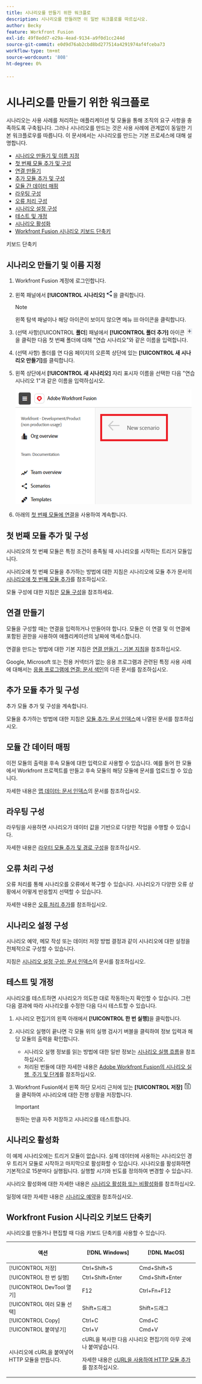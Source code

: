 ```yaml
---
title: 시나리오를 만들기 위한 워크플로
description: 시나리오를 만들려면 이 일반 워크플로를 따르십시오.
author: Becky
feature: Workfront Fusion
exl-id: 49f8edd7-e29a-4ead-9134-a9f0d1cc244d
source-git-commit: e0d9d76ab2cbd8bd277514a4291974af4fceba73
workflow-type: tm+mt
source-wordcount: '808'
ht-degree: 0%

---
```


# 시나리오를 만들기 위한 워크플로

시나리오는 사용 사례를 처리하는 애플리케이션 및 모듈을 통해 조직의 요구 사항을 충족하도록 구축됩니다. 그러나 시나리오를 만드는 것은 사용 사례에 관계없이 동일한 기본 워크플로우를 따릅니다. 이 문서에서는 시나리오를 만드는 기본 프로세스에 대해 설명합니다.


* [시나리오 만들기 및 이름 지정](#create-and-name-the-scenario)
* [첫 번째 모듈 추가 및 구성](#configure-the-first-module)
* [연결 만들기](#create-connections)
* [추가 모듈 추가 및 구성](#add-and-configure-additional-modules)
* [모듈 간 데이터 매핑](#map-data-between-modules)
* [라우팅 구성](#configure-routing)
* [오류 처리 구성](#configure-error-handling)
* [시나리오 설정 구성](#onfigure-scenario-settings)
* [테스트 및 개정](#test-and-revise)
* [시나리오 활성화](#activate-the-scenario)
* [Workfront Fusion 시나리오 키보드 단축키](#workfront-fusion-scenario-keyboard-shortcuts)

키보드 단축키



## 시나리오 만들기 및 이름 지정

1. Workfront Fusion 계정에 로그인합니다.
1. 왼쪽 패널에서 **[!UICONTROL 시나리오]** ![시나리오 아이콘](assets/scenarios-icon.png)을 클릭합니다.

   >[!NOTE]
   >
   >왼쪽 탐색 패널이나 해당 아이콘이 보이지 않으면 메뉴 ![메뉴](assets/main-menu-icon-left-nav.png) 아이콘을 클릭합니다.

1. (선택 사항)[!UICONTROL **폴더**] 패널에서 **[!UICONTROL 폴더 추가]** 아이콘 ![폴더 추가 아이콘](assets/add-folder-icon.png)을 클릭한 다음 첫 번째 폴더에 대해 &quot;연습 시나리오&quot;와 같은 이름을 입력합니다.

1. (선택 사항) 폴더를 연 다음 페이지의 오른쪽 상단에 있는 **[!UICONTROL 새 시나리오 만들기]**&#x200B;를 클릭합니다.

1. 왼쪽 상단에서 **[!UICONTROL 새 시나리오]** 자리 표시자 이름을 선택한 다음 &quot;연습 시나리오 1&quot;과 같은 이름을 입력하십시오.

   ![시나리오 이름 지정](assets/name-the-scenario.png)

1. 아래의 [첫 번째 모듈에 연결](#2-connect-the-first-module)을 사용하여 계속합니다.

## 첫 번째 모듈 추가 및 구성

시나리오의 첫 번째 모듈은 특정 조건이 충족될 때 시나리오를 시작하는 트리거 모듈입니다.

시나리오에 첫 번째 모듈을 추가하는 방법에 대한 지침은 시나리오에 모듈 추가 문서의 [시나리오에 첫 번째 모듈 추가](/help/workfront-fusion/create-scenarios/add-modules/add-a-module-basic.md#add-the-first-module-to-a-scenario)를 참조하십시오.

모듈 구성에 대한 지침은 [모듈 구성](/help/workfront-fusion/create-scenarios/add-modules/configure-a-modules-settings.md)을 참조하세요.

## 연결 만들기

모듈을 구성할 때는 연결을 입력하거나 만들어야 합니다. 모듈은 이 연결 및 이 연결에 포함된 권한을 사용하여 애플리케이션의 날짜에 액세스합니다.

연결을 만드는 방법에 대한 기본 지침은 [연결 만들기 - 기본 지침](/help/workfront-fusion/create-scenarios/connect-to-apps/connect-to-fusion-general.md)을 참조하십시오.

Google, Microsoft 또는 전용 커넥터가 없는 응용 프로그램과 관련된 특정 사용 사례에 대해서는 [응용 프로그램에 연결: 문서 색인](/help/workfront-fusion/create-scenarios/connect-to-apps/connect-to-apps-toc.md)의 다른 문서를 참조하십시오.

## 추가 모듈 추가 및 구성

추가 모듈 추가 및 구성을 계속합니다.

모듈을 추가하는 방법에 대한 지침은 [모듈 추가: 문서 인덱스](/help/workfront-fusion/create-scenarios/add-modules/add-modules-toc.md)에 나열된 문서를 참조하십시오.

## 모듈 간 데이터 매핑

이전 모듈의 출력을 후속 모듈에 대한 입력으로 사용할 수 있습니다. 예를 들어 한 모듈에서 Workfront 프로젝트를 만들고 후속 모듈의 해당 모듈에 문서를 업로드할 수 있습니다.

자세한 내용은 [맵 데이터: 문서 인덱스](/help/workfront-fusion/create-scenarios/map-data/map-data-toc.md)의 문서를 참조하십시오.

## 라우팅 구성

라우팅을 사용하면 시나리오가 데이터 값을 기반으로 다양한 작업을 수행할 수 있습니다.

자세한 내용은 [라우터 모듈 추가 및 경로 구성](/help/workfront-fusion/create-scenarios/add-modules/router-module.md)을 참조하십시오.

## 오류 처리 구성

오류 처리를 통해 시나리오를 오류에서 복구할 수 있습니다. 시나리오가 다양한 오류 상황에서 어떻게 반응할지 선택할 수 있습니다.

자세한 내용은 [오류 처리 추가](/help/workfront-fusion/create-scenarios/config-error-handling/error-handling.md)를 참조하십시오.

## 시나리오 설정 구성

시나리오 예약, 메모 작성 또는 데이터 저장 방법 결정과 같이 시나리오에 대한 설정을 전체적으로 구성할 수 있습니다.

지침은 [시나리오 설정 구성: 문서 인덱스](/help/workfront-fusion/create-scenarios/config-scenarios-settings/config-scenario-settings-toc.md)의 문서를 참조하십시오.

## 테스트 및 개정

시나리오를 테스트하면 시나리오가 의도한 대로 작동하는지 확인할 수 있습니다. 그런 다음 결과에 따라 시나리오를 수정한 다음 다시 테스트할 수 있습니다.

1. 시나리오 편집기의 왼쪽 아래에서 **[!UICONTROL 한 번 실행]**&#x200B;을 클릭합니다.
1. 시나리오 실행이 끝나면 각 모듈 위의 실행 검사기 버블을 클릭하여 정보 입력과 해당 모듈의 출력을 확인합니다.

   * 시나리오 실행 정보를 읽는 방법에 대한 일반 정보는 [시나리오 실행 흐름](/help/workfront-fusion/references/scenarios/scenario-execution-flow.md)을 참조하십시오.
   * 처리된 번들에 대한 자세한 내용은 [Adobe Workfront Fusion의 시나리오 실행, 주기 및 단계](/help/workfront-fusion/references/scenarios/scenario-execution-cycles-phases.md)를 참조하십시오.

1. Workfront Fusion에서 왼쪽 하단 모서리 근처에 있는 **[!UICONTROL 저장]** ![저장 아이콘](assets/save-icon.png)을 클릭하여 시나리오에 대한 진행 상황을 저장합니다.

   >[!IMPORTANT]
   >
   >원하는 만큼 자주 저장하고 시나리오를 테스트합니다.

## 시나리오 활성화

이 예제 시나리오에는 트리거 모듈이 없습니다. 실제 데이터에 사용하는 시나리오인 경우 트리거 모듈로 시작하고 마지막으로 활성화할 수 있습니다. 시나리오를 활성화하면 기본적으로 15분마다 실행됩니다. 실행할 시기와 빈도를 정의하여 변경할 수 있습니다.

시나리오 활성화에 대한 자세한 내용은 [시나리오 활성화 또는 비활성화](/help/workfront-fusion/manage-scenarios/activate-deactivate-scenarios.md)를 참조하십시오.

일정에 대한 자세한 내용은 [시나리오 예약](/help/workfront-fusion/create-scenarios/config-scenarios-settings/schedule-a-scenario.md)을 참조하십시오.

## Workfront Fusion 시나리오 키보드 단축키

시나리오를 만들거나 편집할 때 다음 키보드 단축키를 사용할 수 있습니다.

<table style="table-layout:auto"> 
 <col data-mc-conditions=""> 
 <col data-mc-conditions=""> 
 <col data-mc-conditions=""> 
 <thead> 
  <tr> 
   <th> <p>액션</p> </th> 
   <th>[!DNL Windows]</th> 
   <th> <p>[!DNL MacOS]</p> </th> 
  </tr> 
 </thead> 
 <tbody> 
  <tr> 
   <td role="rowheader">[!UICONTROL 저장] </td> 
   <td>Ctrl+Shift+S</td> 
   <td>Cmd+Shift+S</span> </td> 
  </tr> 
  <tr> 
   <td role="rowheader">[!UICONTROL 한 번 실행]</td> 
   <td>Ctrl+Shift+Enter</td> 
   <td>Cmd+Shift+Enter</span> </td> 
  </tr> 
  <tr> 
   <td role="rowheader">[!UICONTROL DevTool 열기]</td> 
   <td>F12</td> 
   <td>Ctrl+Fn+F12</span> </td> 
  </tr> 
  <tr> 
   <td role="rowheader">[!UICONTROL 여러 모듈 선택]</td> 
   <td>Shift+드래그</td> 
   <td>Shift+드래그</span> </td> 
  </tr> 
  <tr> 
   <td role="rowheader">[!UICONTROL Copy]</td> 
   <td>Ctrl+C</td> 
   <td>Cmd+C</span> </td> 
  </tr> 
  <tr> 
   <td role="rowheader">[!UICONTROL 붙여넣기]</td> 
   <td>Ctrl+V</td> 
   <td>Cmd+V</span> </td> 
  </tr> 
  <tr> 
   <td role="rowheader">시나리오에 cURL을 붙여넣어 HTTP 모듈을 만듭니다.</td> 
   <td colspan="2">cURL을 복사한 다음 시나리오 편집기의 아무 곳에나 붙여넣습니다.<p>자세한 내용은 <a href="/help/workfront-fusion/create-scenarios/add-modules/use-curl-create-http.md">cURL을 사용하여 HTTP 모듈 추가</a>를 참조하십시오.</td> 
  </tr> 
 </tbody> 
</table>





